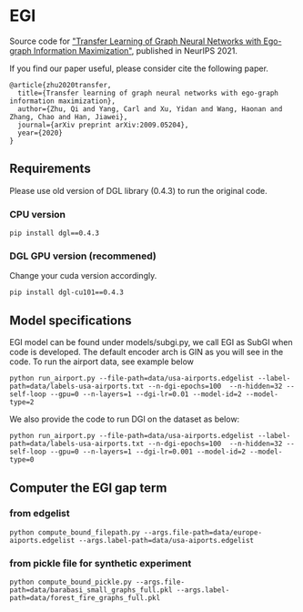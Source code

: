 # EGI
Source code for ["Transfer Learning of Graph Neural Networks with Ego-graph Information Maximization"](https://proceedings.neurips.cc/paper/2021/file/0dd6049f5fa537d41753be6d37859430-Paper.pdf), published in NeurIPS 2021.


If you find our paper useful, please consider cite the following paper.
```
@article{zhu2020transfer,
  title={Transfer learning of graph neural networks with ego-graph information maximization},
  author={Zhu, Qi and Yang, Carl and Xu, Yidan and Wang, Haonan and Zhang, Chao and Han, Jiawei},
  journal={arXiv preprint arXiv:2009.05204},
  year={2020}
}
```

## Requirements
Please use old version of DGL library (0.4.3) to run the original code. 
### CPU version
```
pip install dgl==0.4.3
```
### DGL GPU version (recommened)
Change your cuda version accordingly.
```
pip install dgl-cu101==0.4.3
```

## Model specifications
EGI model can be found under models/subgi.py, we call EGI as SubGI when code is developed. The default encoder arch is GIN as you will see in the code. To run the airport data, see example below
```
python run_airport.py --file-path=data/usa-airports.edgelist --label-path=data/labels-usa-airports.txt --n-dgi-epochs=100  --n-hidden=32 --self-loop --gpu=0 --n-layers=1 --dgi-lr=0.01 --model-id=2 --model-type=2
```

We also provide the code to run DGI on the dataset as below:
```
python run_airport.py --file-path=data/usa-airports.edgelist --label-path=data/labels-usa-airports.txt --n-dgi-epochs=100  --n-hidden=32 --self-loop --gpu=0 --n-layers=1 --dgi-lr=0.001 --model-id=2 --model-type=0
```

## Computer the EGI gap term
### from edgelist
```
python compute_bound_filepath.py --args.file-path=data/europe-aiports.edgelist --args.label-path=data/usa-aiports.edgelist
```
### from pickle file for synthetic experiment
```
python compute_bound_pickle.py --args.file-path=data/barabasi_small_graphs_full.pkl --args.label-path=data/forest_fire_graphs_full.pkl
```
